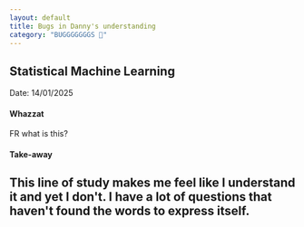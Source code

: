 ```yaml
---
layout: default
title: Bugs in Danny's understanding
category: "BUGGGGGGGS 🐛"
---
```

## Statistical Machine Learning

Date: 14/01/2025

#### Whazzat
FR what is this?

#### Take-away
This line of study makes me feel like I understand it and yet I don't. I have a lot of questions that haven't found the words to express itself.
---